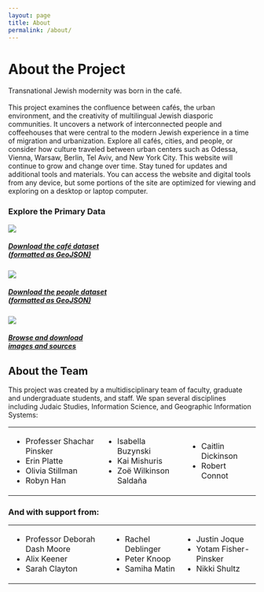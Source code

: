 ```yaml
---
layout: page
title: About
permalink: /about/
---
```

<div class='about-project'>
    <h1 class='section-title' id='about-project-title'>About the Project</h1>

  <div class='about-project-description'>
    <p>Transnational Jewish modernity was born in the café.
        <br><br>
        This project examines the confluence between cafés, the urban environment, and the creativity of multilingual Jewish diasporic communities. It uncovers a network of interconnected people and coffeehouses that were central to the modern Jewish experience in a time of migration and urbanization. Explore all cafés, cities, and people, or consider how culture traveled between urban centers such as Odessa, Vienna, Warsaw, Berlin, Tel Aviv, and New York City. This website will continue to grow and change over time. Stay tuned for updates and additional tools and materials. You can access the website and digital tools from any device, but some portions of the site are optimized for viewing and exploring on a desktop or laptop computer.
    </p>
  </div>
  <h3 class='section-title' id='about-project-title'>Explore the Primary Data</h3>
  <div class="explore-data-col-wrapper">
    <div class="explore-data-col">
      <a class="explore-data-page-link" href='http://ec2-52-11-202-148.us-west-2.compute.amazonaws.com/cafejson/' target="_blank">
      <img class="explore-data-element-image" src='{{site.baseurl}}/images/cafe-dataset.jpg'>
      <h5>Download the café dataset<br>(formatted as GeoJSON)</h5>
      </a>
    </div>
    <div class="explore-data-col">
      <a class="explore-data-page-link" href='http://ec2-52-11-202-148.us-west-2.compute.amazonaws.com/personjson/' target="_blank">
      <img class="explore-data-element-image" src='{{site.baseurl}}/images/oldcouple-cropped.jpg'>
      <h5>Download the people dataset<br>(formatted as GeoJSON)</h5>
      </a>
    </div>
    <div class="explore-data-col">
      <a class="explore-data-page-link" href='http://ec2-52-11-202-148.us-west-2.compute.amazonaws.com/cafes' target="_blank">
      <img class="explore-data-element-image" src='{{site.baseurl}}/images/browse-and-download-cropped.jpg'>
      <h5>Browse and download<br>images and sources</h5>
      </a>
    </div>
  </div>
</div>


<div class = 'about-team'>
  <div id='about-project-line'>
    <h2 class='section-title' id = 'about-team-title'>About the Team</h2>
    <div class = 'about-team-description'>
        <p>This project was created by a multidisciplinary team of faculty, graduate and undergraduate students, and staff. We span several disciplines including Judaic Studies, Information Science, and Geographic Information Systems:</p>
    </div>
    <div class='team-members-section'>
      <table>
        <tr>
          <td>
            <ul>
                <li>Professer Shachar Pinsker</li>
                <li>Erin Platte</li>                
                <li>Olivia Stillman</li>
                <li>Robyn Han</li>
            </ul> 
          </td>
          <td>               
            <ul>                
                <li>Isabella Buzynski</li>
                <li>Kai Mishuris</li>
                <li>Zoë Wilkinson Saldaña</li>
            </ul>
          </td>
          <td>
            <ul>
                <li>Caitlin Dickinson</li>
                <li>Robert Connot</li>
            </ul>
          </td>
        </tr>
      </table>
    </div>
    <h3 class = 'team-members-support'>And with support from:</h3>
    <div class='team-members-section'>
      <table>
        <tr>
          <td>
            <ul class = 'team-members-list'>
                <li>Professor Deborah Dash Moore</li>
                <li>Alix Keener</li>
                <li>Sarah Clayton</li>
            </ul>
          </td>
          <td>
            <ul class = 'team-members-list'>
                <li>Rachel Deblinger</li>
                <li>Peter Knoop</li>
                <li>Samiha Matin</li>
            </ul>
          </td>
          <td>
            <ul class = 'team-members-list'>
                <li>Justin Joque</li>
                <li>Yotam Fisher-Pinsker</li>
                <li>Nikki Shultz</li>
            </ul>
          </td>
        </tr>
      </table>
    </div>
  </div>
</div>
